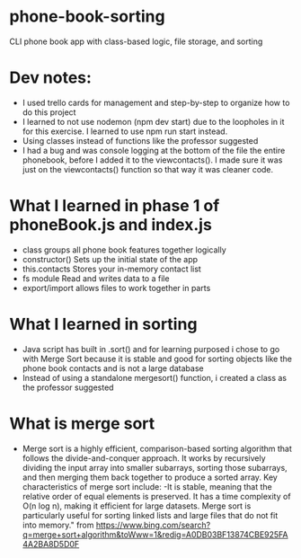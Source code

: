 # phone-book-sorting
CLI phone book app with class-based logic, file storage, and sorting



# Dev notes:

- I used trello cards for management and step-by-step to organize how to do this project
- I learned to not use nodemon (npm dev start) due to the loopholes in it for this exercise. I learned to use npm run start instead.
- Using classes instead of functions like the professor suggested
- I had a bug and was console logging at the bottom of the file the entire phonebook, before I added it to the viewcontacts(). I made sure it was just on the viewcontacts() function so that way it was cleaner code.

# What I learned in phase 1 of phoneBook.js and index.js
- class groups all phone book features together logically
- constructor() Sets up the initial state of the app
- this.contacts Stores your in-memory contact list
- fs module Read and writes data to a file
- export/import allows files to work together in parts


# What I learned in sorting 
- Java script has built in .sort() and for learning purposed i chose to go with Merge Sort because it is stable and good for sorting objects like the phone book contacts and is not a large database
- Instead of using a standalone mergesort() function, i created a class as the professor suggested
# What is merge sort
- Merge sort is a highly efficient, comparison-based sorting algorithm that follows the divide-and-conquer approach. It works by recursively dividing the input array into smaller subarrays, sorting those subarrays, and then merging them back together to produce a sorted array.
Key characteristics of merge sort include:
 -It is stable, meaning that the relative order of equal elements is preserved.
It has a time complexity of O(n log n), making it efficient for large datasets.
Merge sort is particularly useful for sorting linked lists and large files that do not fit into memory."
from https://www.bing.com/search?q=merge+sort+algorithm&toWww=1&redig=A0DB03BF13874CBE925FA4A2BA8D5D0F
